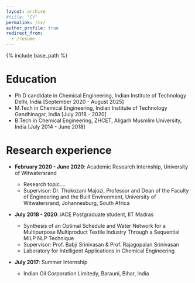 ```yaml
---
layout: archive
#title: "CV"
permalink: /cv/
author_profile: true
redirect_from:
  - /resume
---
```


{% include base_path %}

Education
====== 
* Ph.D candidate in Chemical Engineering, Indian Institute of Technology Delhi, India [September 2020 - August 2025]
* M.Tech in Chemical Engineering, Indian Institute of Technology Gandhinagar, India [July 2018 - 2020]
* B.Tech in Chemical Engineering, ZHCET, Aligarh Musmlim University, India [July 2014 - June 2018]


Research experience
======
* **February 2020 - June 2020**: Academic Research Internship, University of Witwatersrand
  * Research topic....
  * Supervisor: Dr. Thokozani Majozi, Professor and Dean of the Faculty of Engineering and the Built Environment, University of
  Witwatersrand, Johannesburg, South Africa <br>
  
* **July 2018 - 2020**: iACE Postgraduate student, IIT Madras
  * Synthesis of an Optimal Schedule and Water Network for a Multipurpose Multiproduct Textile Industry Through a Sequential MILP
    NLP Technique
  * Supervisor: Prof. Babji Srinivasan & Prof. Rajagopalan Srinivasan
  * Laboratory for Intelligent Applications in Chemical Engineering <br>
  
* **July 2017**: Summer Internship
  * Indian Oil Corporation Limitedy, Barauni, Bihar, India
  
